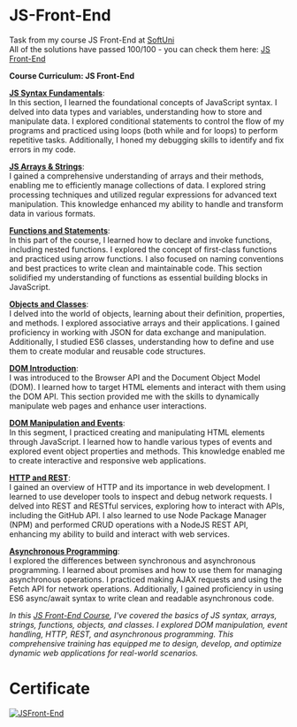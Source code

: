 # JS-Front-End
Task from my course JS Front-End at <a href="www.softuni.bg">SoftUni</a> 
<br>
All of the solutions have passed 100/100 - you can check them here: <a href="https://judge.softuni.org/Contests/#!/List/ByCategory/379/JS-Front-End">JS Front-End</a>
<br>

<b> Course Curriculum: JS Front-End </b>

**[JS Syntax Fundamentals](https://github.com/trayanaboykova/JS-Front-End/tree/main/JS%20Front-End/L01_JS-Syntax-Fundamentals)**: <br>
In this section, I learned the foundational concepts of JavaScript syntax. I delved into data types and variables, understanding how to store and manipulate data. I explored conditional statements to control the flow of my programs and practiced using loops (both while and for loops) to perform repetitive tasks. Additionally, I honed my debugging skills to identify and fix errors in my code.

**[JS Arrays & Strings](https://github.com/trayanaboykova/JS-Front-End/tree/main/JS%20Front-End/L02_JS-Arrays-And-Strings)**: <br>
I gained a comprehensive understanding of arrays and their methods, enabling me to efficiently manage collections of data. I explored string processing techniques and utilized regular expressions for advanced text manipulation. This knowledge enhanced my ability to handle and transform data in various formats.

**[Functions and Statements](https://github.com/trayanaboykova/JS-Front-End/tree/main/JS%20Front-End/L03_Functions-and-Statements)**: <br>
In this part of the course, I learned how to declare and invoke functions, including nested functions. I explored the concept of first-class functions and practiced using arrow functions. I also focused on naming conventions and best practices to write clean and maintainable code. This section solidified my understanding of functions as essential building blocks in JavaScript.

**[Objects and Classes](https://github.com/trayanaboykova/JS-Front-End/tree/main/JS%20Front-End/L04_Objects-and-Classes)**: <br>
I delved into the world of objects, learning about their definition, properties, and methods. I explored associative arrays and their applications. I gained proficiency in working with JSON for data exchange and manipulation. Additionally, I studied ES6 classes, understanding how to define and use them to create modular and reusable code structures.

**[DOM Introduction](https://github.com/trayanaboykova/JS-Front-End/tree/main/JS%20Front-End/L05_DOM-Introduction)**: <br>
I was introduced to the Browser API and the Document Object Model (DOM). I learned how to target HTML elements and interact with them using the DOM API. This section provided me with the skills to dynamically manipulate web pages and enhance user interactions.

**[DOM Manipulation and Events](https://github.com/trayanaboykova/JS-Front-End/tree/main/JS%20Front-End/L06_DOM-Manipulation-and-Events)**: <br>
In this segment, I practiced creating and manipulating HTML elements through JavaScript. I learned how to handle various types of events and explored event object properties and methods. This knowledge enabled me to create interactive and responsive web applications.

**[HTTP and REST](https://github.com/trayanaboykova/JS-Front-End/tree/main/JS%20Front-End/L06_HTTP-and-REST)**: <br>
I gained an overview of HTTP and its importance in web development. I learned to use developer tools to inspect and debug network requests. I delved into REST and RESTful services, exploring how to interact with APIs, including the GitHub API. I also learned to use Node Package Manager (NPM) and performed CRUD operations with a NodeJS REST API, enhancing my ability to build and interact with web services.

**[Asynchronous Programming](https://github.com/trayanaboykova/JS-Front-End/tree/main/JS%20Front-End/L07_Asynchronous-Programming)**: <br>
I explored the differences between synchronous and asynchronous programming. I learned about promises and how to use them for managing asynchronous operations. I practiced making AJAX requests and using the Fetch API for network operations. Additionally, I gained proficiency in using ES6 async/await syntax to write clean and readable asynchronous code.

*In this [JS Front-End Course](https://softuni.bg/trainings/4362/js-front-end-february-2024), I've covered the basics of JS syntax, arrays, strings, functions, objects, and classes. I explored DOM manipulation, event handling, HTTP, REST, and asynchronous programming. This comprehensive training has equipped me to design, develop, and optimize dynamic web applications for real-world scenarios.*

# Certificate
<a href="https://softuni.bg/certificates/details/212601/27c615b1" rel="nofollow"><img src="https://github.com/trayanaboykova/readme/assets/101351760/381bb667-2697-4292-a6f1-98254cc3c0cb" alt="JSFront-End"></a>
